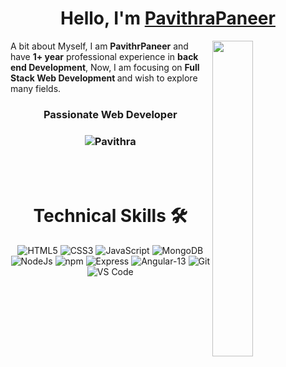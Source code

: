 <h1 align="center" >Hello, I'm <a href="" target="_blank"> <b> PavithraPaneer</b></a></h1>
<img width="36%" align="right"   src="" >
A bit about Myself, I am <b>PavithrPaneer</b> and have <b>1+ year</b> professional experience in <b> back end Development</b>, 
Now, I am focusing on <b>Full Stack Web Development </b> and wish to explore many fields.


<h3 align="center"> Passionate Web Developer </h3>

<h3><p align="center"> <img src="https://komarev.com/ghpvc/?username=TyPavithraPaneer&label=Profile%20views&color=16B618&style=flat" alt="Pavithra" /> </p></h3>
<br/>

<br/>
<div align="center">

   <h1>Technical Skills 🛠 </h1>


<p align="center"> 
<img alt="HTML5" src="https://img.shields.io/badge/html5-%23E34F26.svg?&style=for-the-badge&logo=html5&logoColor=white" />
 <img alt="CSS3" src="https://img.shields.io/badge/css3-%231572B6.svg?&style=for-the-badge&logo=css3&logoColor=white" />
 <img alt="JavaScript" src="https://img.shields.io/badge/javascript-%23323330.svg?&style=for-the-badge&logo=javascript&logoColor=%23F7DF1E" />
 <img alt="MongoDB" src="https://img.shields.io/badge/MongoDB-white?style=for-the-badge&logo=mongodb&logoColor=4EA94B" />
 <img alt="NodeJs" src="https://img.shields.io/badge/Node.js-339933?style=for-the-badge&logo=nodedotjs&logoColor=white" />
 <img alt="npm" src="https://img.shields.io/badge/npm-CB3837?style=for-the-badge&logo=npm&logoColor=white" />
 <img alt="Express" src="https://img.shields.io/badge/Express-000000?style=for-the-badge&logo=express&logoColor=white" />
 <img alt="Angular-13" src="https://img.shields.io/badge/React-20232A?style=for-the-badge&logo=react&logoColor=61DAFB" />
 <img alt="Git" src="https://img.shields.io/badge/Git-F05032?style=for-the-badge&logo=git&logoColor=white" />
 <img alt="VS Code" src="https://img.shields.io/badge/Visual_Studio_Code-0078D4?style=for-the-badge&logo=visual%20studio%20code&logoColor=white" />
</p>
